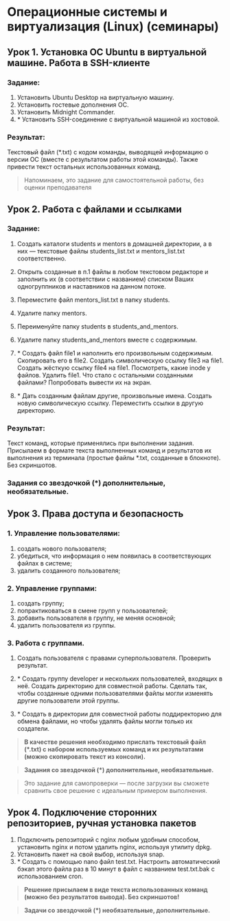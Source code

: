# Операционные системы и виртуализация (Linux) (семинары)

## Урок 1. Установка ОС Ubuntu в виртуальной машине. Работа в SSH-клиенте

### **Задание:**

1.  Установить Ubuntu Desktop на виртуальную машину.
2.  Установить гостевые дополнения ОС.
3.  Установить Midnight Commander.
4.  \* Установить SSH-соединение с виртуальной машиной из хостовой.

### **Результат:**

Текстовый файл (\*.txt) с кодом команды, выводящей информацию о версии ОС (вместе с результатом работы этой команды).
Также привести текст остальных использованных команд.

> Напоминаем, это задание для самостоятельной работы, без оценки преподавателя

## Урок 2. Работа с файлами и ссылками

### **Задание:**

1.  Создать каталоги students и mentors в домашней директории, а в них — текстовые файлы students_list.txt и mentors_list.txt соответственно.
2.  Открыть созданные в п.1 файлы в любом текстовом редакторе и заполнить их (в соответствии с названием) списком Ваших одногруппников и наставников на данном потоке.
3.  Переместите файл mentors_list.txt в папку students.
4.  Удалите папку mentors.
5.  Переименуйте папку students в students_and_mentors.
6.  Удалите папку students_and_mentors вместе с содержимым.

7.  \* Создать файл file1 и наполнить его произвольным содержимым. Скопировать его в file2. Создать символическую ссылку file3 на file1. Создать жёсткую ссылку file4 на file1. Посмотреть, какие inode у файлов. Удалить file1. Что стало с остальными созданными файлами? Попробовать вывести их на экран.
8.  \* Дать созданным файлам другие, произвольные имена. Создать новую символическую ссылку. Переместить ссылки в другую директорию.

### **Результат:**

Текст команд, которые применялись при выполнении задания. Присылаем в формате текста выполненных команд и результатов их выполнения из терминала (простые файлы \*.txt, созданные в блокноте). Без скриншотов.

### **Задания со звездочкой (\*) дополнительные, необязательные.**

## Урок 3. Права доступа и безопасность

### 1. Управление пользователями:

1. создать нового пользователя;
2. убедиться, что информация о нем появилась в соответствующих файлах в системе;
3. удалить созданного пользователя;

### 2. Управление группами:

1. создать группу;
2. попрактиковаться в смене групп у пользователей;
3. добавить пользователя в группу, не меняя основной;
4. удалить пользователя из группы.

### 3. Работа с группами.

1. Создать пользователя с правами суперпользователя. Проверить результат.

2. \* Создать группу developer и нескольких пользователей, входящих в неё. Создать директорию для совместной работы. Сделать так, чтобы созданные одними пользователями файлы могли изменять другие пользователи этой группы.

3. \* Создать в директории для совместной работы поддиректорию для обмена файлами, но чтобы удалять файлы могли только их создатели.

> **В качестве решения необходимо прислать текстовый файл (\*.txt) с набором используемых команд и их результатами (можно скопировать текст из консоли).**

> **Задания со звездочкой (\*) дополнительные, необязательные.**

> Это задание для самопроверки — после загрузки вы сможете сравнить свое решение с идеальным примером выполнения.

## Урок 4. Подключение сторонних репозиториев, ручная установка пакетов

1.  Подключить репозиторий с nginx любым удобным способом, установить nginx и потом удалить nginx, используя утилиту dpkg.
2.  Установить пакет на свой выбор, используя snap.
3.  \* Создать с помощью nano файл test.txt. Настроить автоматический бэкап этого файла раз в 10 минут в файл с названием test.txt.bak с использованием cron.

> **Решение присылаем в виде текста использованных команд (можно без результатов вывода). Без скриншотов!**

> **Задачи со звездочкой (\*) необязательные, дополнительные.**
